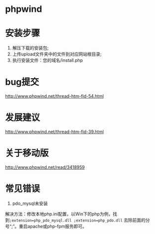 # phpwind

安装步骤
========

1. 解压下载的安装包;
2. 上传upload文件夹中的文件到对应网站根目录;
3. 执行安装文件：您的域名/install.php

bug提交
=======

http://www.phpwind.net/thread-htm-fid-54.html

发展建议
========

http://www.phpwind.net/thread-htm-fid-39.html

关于移动版
=========

http://www.phpwind.net/read/3418959

常见错误
========

1. pdo_mysql未安装

解决方法：修改本地php.ini配置，以Win下的php为例，找到`;extension=php_pdo_mysql.dll ;extension=php_pdo.dll`
去除前面的分号“;”。重启apache或php-fpm服务即可。

